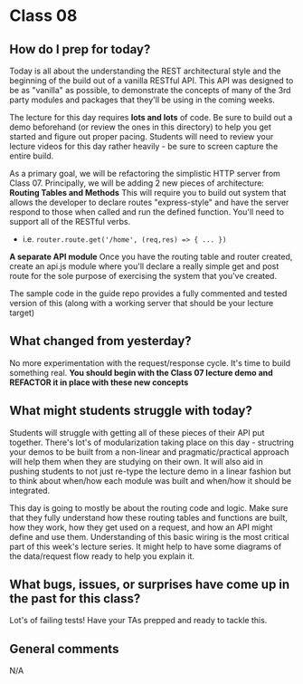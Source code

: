 # Class 08

## How do I prep for today?
Today is all about the understanding the REST architectural style and the beginning of the build out of a vanilla RESTful API.  This API was designed to be as "vanilla" as possible, to demonstrate the concepts of many of the 3rd party modules and packages that they'll be using in the coming weeks.

The lecture for this day requires **lots and lots** of code. Be sure to build out a demo beforehand (or review the ones in this directory) to help you get started and figure out proper pacing. Students will need to review your lecture videos for this day rather heavily - be sure to screen capture the entire build.

As a primary goal, we will be refactoring the simplistic HTTP server from Class 07. Principally, we will be adding 2 new pieces of architecture:
**Routing Tables and Methods**
This will require you to build out system that allows the developer to declare routes "express-style" and have the server respond to those when called and run the defined function. You'll need to support all of the RESTful verbs.
 - i.e. `router.route.get('/home', (req,res) => { ... })`
 
**A separate API module**
Once you have the routing table and router created, create an api.js module where you'll declare a really simple get and post route for the sole purpose of exercising the system that you've created.

 The sample code in the guide repo provides a fully commented and tested version of this (along with a working server that should be your lecture target)
 
## What changed from yesterday?
No more experimentation with the request/response cycle.  It's time to build something real. 
**You should begin with the Class 07 lecture demo and REFACTOR it in place with these new concepts**

## What might students struggle with today?
Students will struggle with getting all of these pieces of their API put together.  There's lot's of modularization taking place on this day - structring your demos to be built from a non-linear and pragmatic/practical approach will help them when they are studying on their own.  It will also aid in pushing students to not just re-type the lecture demo in a linear fashion but to think about when/how each module was built and when/how it should be integrated.

This day is going to mostly be about the routing code and logic.  Make sure that they fully understand how these routing tables and functions are built, how they work, how they get used on a request, and how an API might define and use them. Understanding of this basic wiring is the most critical part of this week's lecture series.  It might help to have some diagrams of the data/request flow ready to help you explain it.

## What bugs, issues, or surprises have come up in the past for this class?
Lot's of failing tests!  Have your TAs prepped and ready to tackle this.

## General comments
N/A
